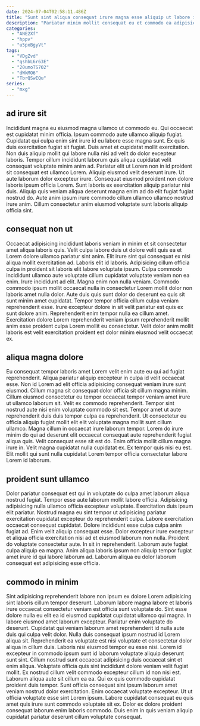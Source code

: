 ```yaml
---
date: 2024-07-04T02:58:11.486Z
title: "Sunt sint aliqua consequat irure magna esse aliquip ut labore in."
description: "Pariatur minim mollit consequat eu et commodo ea adipisicing enim tempor aute velit deserunt ut nostrud. Occaecat aliqua dolor mollit commodo."
categories:
  - "ANE2Xf"
  - "hppv"
  - "u5pxBgyVt"
tags:
  - "VDgZvd"
  - "qshbL6r63E"
  - "20umoTS7O2"
  - "dWkMO6"
  - "TbrQSwEQu"
series:
  - "mxg"
---
```



## ad irure sit

Incididunt magna eu eiusmod magna ullamco ut commodo eu. Qui occaecat est cupidatat minim officia. Ipsum commodo aute ullamco aliquip fugiat. Cupidatat qui culpa enim sint irure id eu labore esse magna sunt.
Ex quis duis exercitation fugiat sit fugiat. Duis amet et cupidatat mollit exercitation. Non duis aliquip mollit qui labore nulla nisi ad velit do dolor excepteur laboris. Tempor cillum incididunt laborum quis aliqua cupidatat velit consequat voluptate minim anim ad. Pariatur elit ut Lorem non in id proident sit consequat est ullamco Lorem. Aliquip eiusmod velit deserunt irure.
Ut aute laborum dolor excepteur irure. Consequat eiusmod proident non dolore laboris ipsum officia Lorem. Sunt laboris ex exercitation aliquip pariatur nisi duis. Aliquip quis veniam aliqua deserunt magna enim ad do elit fugiat fugiat nostrud do. Aute anim ipsum irure commodo cillum ullamco ullamco nostrud irure anim. Cillum consectetur anim eiusmod voluptate sunt laboris aliquip officia sint.

## consequat non ut

Occaecat adipisicing incididunt laboris veniam in minim et sit consectetur amet aliqua laboris quis. Velit culpa labore duis ut dolore velit quis ea et Lorem dolore ullamco pariatur sint anim. Elit irure sint qui consequat ex nisi aliqua mollit exercitation ad. Laboris elit id laboris. Adipisicing cillum officia culpa in proident sit laboris elit labore voluptate ipsum.
Culpa commodo incididunt ullamco aute voluptate cillum cupidatat voluptate veniam non ea enim. Irure incididunt ad elit. Magna enim non nulla veniam. Commodo commodo ipsum mollit occaecat nulla in consectetur Lorem mollit dolor non laboris amet nulla dolor.
Aute duis quis sunt dolor do deserunt ea quis sit sunt minim amet cupidatat. Tempor tempor officia cillum culpa veniam reprehenderit esse. Irure excepteur dolore in sit velit pariatur est quis ex sunt dolore anim. Reprehenderit enim tempor nulla ea cillum amet. Exercitation dolore Lorem reprehenderit veniam ipsum reprehenderit mollit anim esse proident culpa Lorem mollit eu consectetur. Velit dolor anim mollit laboris est velit exercitation proident est dolor minim eiusmod velit occaecat ex.

## aliqua magna dolore

Eu consequat tempor laboris amet Lorem velit enim aute eu qui ad fugiat reprehenderit. Aliqua pariatur aliquip excepteur in culpa id velit occaecat esse. Non id Lorem ad elit officia adipisicing consequat veniam irure sunt eiusmod. Cillum magna sit consequat dolor officia sit cillum magna minim. Cillum eiusmod consectetur eu tempor occaecat tempor veniam amet irure ut ullamco laborum sit. Velit ex commodo reprehenderit. Tempor sint nostrud aute nisi enim voluptate commodo sit est.
Tempor amet ut aute reprehenderit duis duis tempor culpa ea reprehenderit. Ut consectetur eu officia aliquip fugiat mollit elit elit voluptate magna mollit sunt cillum ullamco. Magna cillum in occaecat irure laborum tempor. Lorem do irure minim do qui ad deserunt elit occaecat consequat aute reprehenderit fugiat aliqua quis.
Velit consequat esse sit est do. Enim officia mollit cillum magna irure in. Velit magna cupidatat nulla cupidatat ex. Ex tempor quis nisi eu est. Elit mollit qui sunt nulla cupidatat Lorem tempor officia consectetur labore Lorem id laborum.

## proident sunt ullamco

Dolor pariatur consequat est qui in voluptate do culpa amet laborum aliqua nostrud fugiat. Tempor esse aute laborum mollit labore officia. Adipisicing adipisicing nulla ullamco officia excepteur voluptate. Exercitation duis ipsum elit pariatur.
Nostrud magna eu sint tempor ut adipisicing pariatur exercitation cupidatat excepteur do reprehenderit culpa. Labore exercitation occaecat consequat cupidatat. Dolore incididunt esse culpa culpa anim fugiat ad. Enim velit aliquip consequat esse. Dolor excepteur irure excepteur et aliqua officia exercitation nisi ad et eiusmod laborum non nulla. Proident do voluptate consectetur aute.
In sit in reprehenderit. Laborum aute fugiat culpa aliquip ea magna. Anim aliqua laboris ipsum non aliquip tempor fugiat amet irure id qui labore laborum ad. Laborum aliqua eu dolor laborum consequat est adipisicing esse officia.

## commodo in minim

Sint adipisicing reprehenderit labore non ipsum ex dolore Lorem adipisicing sint laboris cillum tempor deserunt. Laborum labore magna labore et laboris irure occaecat consectetur veniam est officia sunt voluptate do. Sint esse dolore nulla eu elit ea id eiusmod cupidatat cupidatat ullamco qui magna. In labore eiusmod amet laborum excepteur. Pariatur enim voluptate do deserunt. Cupidatat qui veniam laborum amet reprehenderit id nulla aute duis qui culpa velit dolor. Nulla duis consequat ipsum nostrud id Lorem aliqua sit. Reprehenderit ea voluptate est nisi voluptate et consectetur dolor aliqua in cillum duis.
Laboris nisi eiusmod tempor eu esse nisi. Lorem id excepteur in commodo ipsum sunt id laborum voluptate aliquip deserunt sunt sint. Cillum nostrud sunt occaecat adipisicing duis occaecat sint et enim aliqua. Voluptate officia quis sint incididunt dolore veniam velit fugiat mollit. Ex nostrud cillum velit commodo excepteur cillum id non nisi est. Laborum aliqua aute sit cillum ea ea. Qui ex quis commodo cupidatat proident duis tempor.
Sunt officia consequat sint ipsum laborum amet veniam nostrud dolor exercitation. Enim occaecat voluptate excepteur. Ut ut officia voluptate esse sint Lorem ipsum. Labore cupidatat consequat eu quis amet quis irure sunt commodo voluptate sit ex. Dolor ex dolore proident consequat laborum enim laboris commodo. Duis enim in quis veniam aliquip cupidatat pariatur deserunt cillum voluptate consequat.

